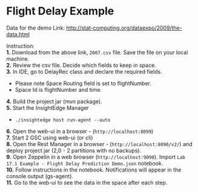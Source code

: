 # Flight Delay Example

Data for the demo
Link:  http://stat-computing.org/dataexpo/2009/the-data.html

Instruction:<br>
**1.** Download from the above link, `2007.csv` file. Save the file on your local machine.<br>
**2.** Review the csv file. Decide which fields to keep in space.<br>
**3.** In IDE, go to DelayRec class and declare the required fields.<br>
* Please note Space Routing field is set to flightNumber.<br>
* Space Id is flightNumber and time.<br>
   
**4.** Build the project jar (mvn package).<br>
**5.** Start the InsightEdge Manager<br>
   * `./insightedge host run-agent --auto`
   
**6.** Open the web-ui in a browser - (`http://localhost:8099`)<br>
**7.** Start 2 GSC using web-ui (or cli)<br>
**8.** Open the Rest Manager in a browser - (`http://localhost:8090/v2/`) and deploy project jar (2,0 - 2 partitions with no backups).<br>
**9.** Open Zeppelin in a web browser (`http://localhost:9090`). Import `Lab 17.1 Example - Flight Delay Prediction Demo.json` notebook.<br>
**10.** Follow instructions in the notebook. Notifications will appear in the console output (gs-agent).<br>
**11.** Go to the web-ui to see the data in the space after each step.



